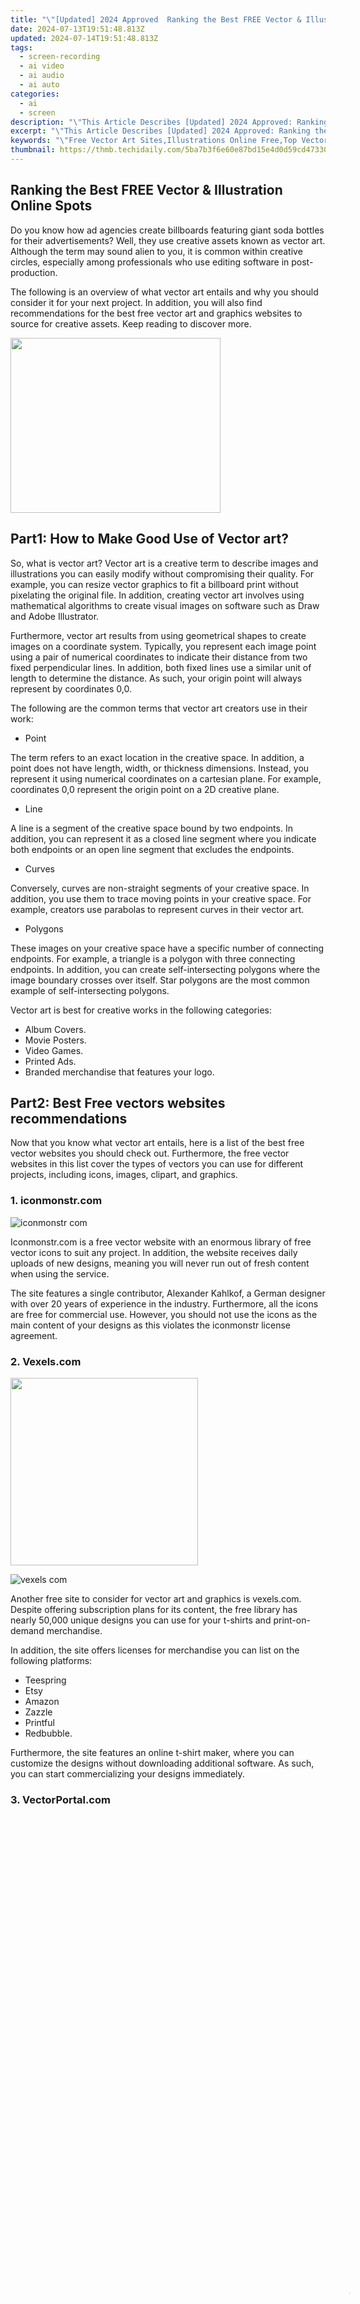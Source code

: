 ```yaml
---
title: "\"[Updated] 2024 Approved  Ranking the Best FREE Vector & Illustration Online Spots\""
date: 2024-07-13T19:51:48.813Z
updated: 2024-07-14T19:51:48.813Z
tags: 
  - screen-recording
  - ai video
  - ai audio
  - ai auto
categories: 
  - ai
  - screen
description: "\"This Article Describes [Updated] 2024 Approved: Ranking the Best FREE Vector & Illustration Online Spots\""
excerpt: "\"This Article Describes [Updated] 2024 Approved: Ranking the Best FREE Vector & Illustration Online Spots\""
keywords: "\"Free Vector Art Sites,Illustrations Online Free,Top Vector Art Websites,Budget-Friendly Illustration Resources,Leading Free Design Portals,Prime Illustration Platforms,Essential Vector & Illustration Hubs\""
thumbnail: https://thmb.techidaily.com/5ba7b3f6e60e87bd15e4d0d59cd473305f169947afe8b79e803b03fc556698ce.jpg
---
```


## Ranking the Best FREE Vector & Illustration Online Spots

Do you know how ad agencies create billboards featuring giant soda bottles for their advertisements? Well, they use creative assets known as vector art. Although the term may sound alien to you, it is common within creative circles, especially among professionals who use editing software in post-production.

The following is an overview of what vector art entails and why you should consider it for your next project. In addition, you will also find recommendations for the best free vector art and graphics websites to source for creative assets. Keep reading to discover more.

<!-- affiliate ads begin -->
<a href="https://aligracehair.sjv.io/c/5597632/2087264/19272" target="_top" id="2087264"><img src="//a.impactradius-go.com/display-ad/19272-2087264" border="0" alt="" width="336" height="280"/></a><img height="0" width="0" src="https://imp.pxf.io/i/5597632/2087264/19272" style="position:absolute;visibility:hidden;" border="0" />
<!-- affiliate ads end -->
## Part1: How to Make Good Use of Vector art?

So, what is vector art? Vector art is a creative term to describe images and illustrations you can easily modify without compromising their quality. For example, you can resize vector graphics to fit a billboard print without pixelating the original file. In addition, creating vector art involves using mathematical algorithms to create visual images on software such as Draw and Adobe Illustrator.

Furthermore, vector art results from using geometrical shapes to create images on a coordinate system. Typically, you represent each image point using a pair of numerical coordinates to indicate their distance from two fixed perpendicular lines. In addition, both fixed lines use a similar unit of length to determine the distance. As such, your origin point will always represent by coordinates 0,0.

The following are the common terms that vector art creators use in their work:

* Point

The term refers to an exact location in the creative space. In addition, a point does not have length, width, or thickness dimensions. Instead, you represent it using numerical coordinates on a cartesian plane. For example, coordinates 0,0 represent the origin point on a 2D creative plane.

* Line

A line is a segment of the creative space bound by two endpoints. In addition, you can represent it as a closed line segment where you indicate both endpoints or an open line segment that excludes the endpoints.

* Curves

Conversely, curves are non-straight segments of your creative space. In addition, you use them to trace moving points in your creative space. For example, creators use parabolas to represent curves in their vector art.

* Polygons

These images on your creative space have a specific number of connecting endpoints. For example, a triangle is a polygon with three connecting endpoints. In addition, you can create self-intersecting polygons where the image boundary crosses over itself. Star polygons are the most common example of self-intersecting polygons.

Vector art is best for creative works in the following categories:

* Album Covers.
* Movie Posters.
* Video Games.
* Printed Ads.
* Branded merchandise that features your logo.

## Part2: Best Free vectors websites recommendations

Now that you know what vector art entails, here is a list of the best free vector websites you should check out. Furthermore, the free vector websites in this list cover the types of vectors you can use for different projects, including icons, images, clipart, and graphics.

### 1\. iconmonstr.com

![iconmonstr com](https://images.wondershare.com/filmora/article-images/2022/08/vector-art-1.jpg)

Iconmonstr.com is a free vector website with an enormous library of free vector icons to suit any project. In addition, the website receives daily uploads of new designs, meaning you will never run out of fresh content when using the service.

The site features a single contributor, Alexander Kahlkof, a German designer with over 20 years of experience in the industry. Furthermore, all the icons are free for commercial use. However, you should not use the icons as the main content of your designs as this violates the iconmonstr license agreement.

### 2\. Vexels.com

<!-- affiliate ads begin -->
<a href="https://coinrule.sjv.io/c/5597632/1958374/18409" target="_top" id="1958374"><img src="//a.impactradius-go.com/display-ad/18409-1958374" border="0" alt="" width="300" height="300"/></a><img height="0" width="0" src="https://imp.pxf.io/i/5597632/1958374/18409" style="position:absolute;visibility:hidden;" border="0" />
<!-- affiliate ads end -->
![vexels com](https://images.wondershare.com/filmora/article-images/2022/08/vector-art-2.jpg)

Another free site to consider for vector art and graphics is vexels.com. Despite offering subscription plans for its content, the free library has nearly 50,000 unique designs you can use for your t-shirts and print-on-demand merchandise.

In addition, the site offers licenses for merchandise you can list on the following platforms:

* Teespring
* Etsy
* Amazon
* Zazzle
* Printful
* Redbubble.

Furthermore, the site features an online t-shirt maker, where you can customize the designs without downloading additional software. As such, you can start commercializing your designs immediately.

### 3\. VectorPortal.com

<!-- affiliate ads begin -->
<span id="1793213">
					<video width="1080" height="1620" style="cursor:pointer"
           poster="//a.impactradius-go.com/display-clicktoplayimage/1793213.jpeg"
           onclick="if(!this.playClicked){this.play();this.setAttribute('controls',true);this.playClicked=true;}">
	   <source src="//a.impactradius-go.com/display-ad/19135-1793213">
	   <img src="//a.impactradius-go.com/display-clicktoplayimage/1793213.jpeg" style="border: none; height: 100%; width: 100%; object-fit: contain">
	</video>
	<div style="width:1080px;text-align:center"><a href="javascript:window.open(decodeURIComponent('https%3A%2F%2Ftinyland.pxf.io%2Fc%2F5597632%2F1793213%2F19135'), '_blank');void(0);">Click here</a></div>
</span>
<img height="0" width="0" src="https://imp.pxf.io/i/5597632/1793213/19135" style="position:absolute;visibility:hidden;" border="0" />
<!-- affiliate ads end -->
![vectorportal com](https://images.wondershare.com/filmora/article-images/2022/08/vector-art-3.jpg)

With a history spanning over fifteen years, VectorPortal is one of the creative industry’s number one sources of free vectors. Moreover, the site's library is full of royalty-free vectors, such as images, clip art, and icons.

In addition, all vectors on the platform are under the Creative Commons Attribution license, which allows you to use the content for personal and commercial projects. However, you need to acknowledge the image owner and indicate if you have made alterations to the original. Furthermore, any attempts to legally restrict others from using the vectors violate Vectorportal.com's licensing policy.

Vectorportal.com has a loyal following that continuously votes it as one of the top free vector websites globally. Some organizations that use its content for their creations include Forbes, Wired, and The Atlantic.

### 4\. StockSnap.io

![stocksnap io](https://images.wondershare.com/filmora/article-images/2022/08/vector-art-4.jpg)

Unlike the ones above, Stocksnap.io does not feature an exclusive library of free vectors. Instead, it collaborates with other stock service providers to give you the largest selection of creative assets, including vector art and graphics. For example, signing up for the 30-day trial gives you 10 free image downloads from Shutterstock or Adobe Stock.

In addition, all content on StockSanp.io is under the Creative Commons Zero license, which allows you to use their content for personal and commercial purposes without attribution. Furthermore, the site employs an elaborate tag system for its search engine. As such, you can easily find what you need from your projects with a few clicks.

### 5\. Clker.com

![clker com](https://images.wondershare.com/filmora/article-images/2022/08/vector-art-5.jpg)

Clker.com is the best free website for vector clipart and pictures. It relies on its users to populate its library, and they submit their creations to the public domain. In addition, you need to accept the site's terms and conditions before downloading its content for personal and commercial use.

Currently, the website has over a million vectors in its library. However, most of the content is rather cartoon-like. In addition, the search engine uses a tag system to identify content, making it incredibly easy to find what you need.

Furthermore, you do not need to register an account to use the website. Instead, click the image you want and choose the format that best suits you. For example, you can click on the **PNG HI** icon and select **Save As** from the **File** menu to download the image to your device's internal storage.

### 6\. VectorStock.com

![vectorstock com](https://images.wondershare.com/filmora/article-images/2022/08/vector-art-6.jpg)

Are you struggling to find the best free vectors online? If so, you should consider using vectrostock.com for all your free vector content. Unlike the ones above, the site only features vector content, including images, graphics, icons, and illustrations. In addition, all the content is available royalty-free through paid and free subscription models.

Currently, the site is home to over 31 million royalty-free vector images, with the free library hosting nearly 1 million items. According to the site owners, content is available under a free, standard, and expanded license, with each option offering unique permissions.

For example, you can only use vectors for evaluation or personal use under the free license. Furthermore, you cannot distribute or publish the content in either hard or soft copy to third parties. However, you can avoid these stipulations by purchasing the standard or extended license options.

Vectorstock is accessible through your device's web browser and features a vector converter that allows you to customize your purchased images before downloading them. Some of the changes you can make include:

* Exporting the vector files in different formats, such as PSD.
* Adjusting the vector's resolution and file size.
* Removing unwanted elements from the original image to create new versions of the vector.

### 7\. unDraw.co

![undraw co](https://images.wondershare.com/filmora/article-images/2022/08/vector-art-7.jpg)

Finally, you can also check out unDraw.co for your free vector content. The site is the work of Katerina Limpitsouni and is a library of MIT-licensed illustrations from different genres. In addition, you can use the illustrations for free without attribution to the image owner. However, some of the content may feature registered trademarks, making the illegal for commercial and personal use.

Furthermore, there are plenty of creative plugins you can download to use with other vector editing software. Currently, you can avail of the following.

* unDraw for Adobe XD, which has over 300,000 downloads since debuting on the site.
* Moodful is an intelligent mood board plugin you can use across different design tools to further your creativity.
* Symbols for Miro improves your presentation creation process and provides you with visual feedback on the recommended changes.

## Part3: FAQ

### What are the most common vector file extensions?

You can download vector files in the following formats, AI, EPS, SVG, FH, CDR, PDF, and EMF. However, the final output depends on the editing software you use. For example, your EPS and PDF files can also be raster files.

<!-- affiliate ads begin -->
<a href="https://mindmanager.sjv.io/c/5597632/1787667/20231" target="_top" id="1787667"><img src="//a.impactradius-go.com/display-ad/20231-1787667" border="0" alt="" width="728" height="90"/></a><img height="0" width="0" src="https://imp.pxf.io/i/5597632/1787667/20231" style="position:absolute;visibility:hidden;" border="0" />
<!-- affiliate ads end -->
### What is a raster file?

Raster files are bitmap images that you cannot alter according to size or scale. This is because they consist of pixels that are harder to edit than vector graphics. As such, you should always consider vector files if you require larger images without sacrificing the quality.

[Free Download](https://tools.techidaily.com/wondershare/filmora/download/) For Win 7 or later(64-bit)

[Free Download](https://tools.techidaily.com/wondershare/filmora/download/) For macOS 10.14 or later

</article

[Free Download](https://tools.techidaily.com/wondershare/filmora/download/) For macOS 10.14 or later

<ins class="adsbygoogle"
     style="display:block"
     data-ad-format="autorelaxed"
     data-ad-client="ca-pub-7571918770474297"
     data-ad-slot="1223367746"></ins>

<ins class="adsbygoogle"
     style="display:block"
     data-ad-format="autorelaxed"
     data-ad-client="ca-pub-7571918770474297"
     data-ad-slot="1223367746"></ins>



<ins class="adsbygoogle"
     style="display:block"
     data-ad-client="ca-pub-7571918770474297"
     data-ad-slot="8358498916"
     data-ad-format="auto"
     data-full-width-responsive="true"></ins>




<span class="atpl-alsoreadstyle">Also read:</span>
<div><ul>
<li><a href="https://fox-boxes.techidaily.com/new-2024-approved-enhancing-worker-engagement-through-thoughtful-space-configuration/"><u>[New] 2024 Approved  Enhancing Worker Engagement Through Thoughtful Space Configuration</u></a></li>
<li><a href="https://fox-boxes.techidaily.com/new-in-2024-prestigious-zooids-introduction-spotlight/"><u>[New] In 2024, Prestigious Zooids  Introduction Spotlight</u></a></li>
<li><a href="https://fox-boxes.techidaily.com/sketched-snicker-fits-kapwing-meme-artisan/"><u>Sketched Snicker-Fits  Kapwing Meme Artisan</u></a></li>
<li><a href="https://fox-boxes.techidaily.com/new-2024-approved-the-experts-pathway-to-purchasing-an-immaculate-4k-display/"><u>[New] 2024 Approved  The Expert's Pathway to Purchasing an Immaculate 4K Display</u></a></li>
<li><a href="https://facebook-clips.techidaily.com/new-revolutionize-your-mobile-viewing-experience/"><u>[New] Revolutionize Your Mobile Viewing Experience</u></a></li>
<li><a href="https://fox-boxes.techidaily.com/updated-in-2024-how-many-movies-fit-in-128gb-memory/"><u>[Updated] In 2024, How Many Movies Fit in 128GB Memory</u></a></li>
<li><a href="https://fox-boxes.techidaily.com/new-2024-approved-mastering-photo-aesthetics-the-essence-of-luts/"><u>[New] 2024 Approved  Mastering Photo Aesthetics  The Essence of LUTs</u></a></li>
<li><a href="https://fox-boxes.techidaily.com/updated-2024-approved-chuckle-cache-the-ultimate-free-meme-compendium/"><u>[Updated] 2024 Approved  Chuckle Cache  The Ultimate Free Meme Compendium</u></a></li>
<li><a href="https://instagram-video-files.techidaily.com/new-in-2024-influencing-now-top-10-hashtags-for-your-next-post/"><u>[New] In 2024, Influencing Now  Top 10 Hashtags for Your Next Post</u></a></li>
<li><a href="https://voice-adjusting.techidaily.com/new-in-2024-sonic-treasure-trove-the-ultimate-collection-of-websites-for-free-audio-files/"><u>New In 2024, Sonic Treasure Trove The Ultimate Collection of Websites for Free Audio Files</u></a></li>
<li><a href="https://fox-hovers.techidaily.com/2024-approved-expert-tips-on-selecting-best-free-srt-tools/"><u>2024 Approved  Expert Tips on Selecting Best FREE SRT Tools</u></a></li>
<li><a href="https://some-techniques.techidaily.com/new-in-depth-study-simplified-hdr-mastery/"><u>[New] In-Depth Study  Simplified HDR Mastery</u></a></li>
<li><a href="https://fox-boxes.techidaily.com/new-2024-approved-airborne-awe-the-ultimate-list-of-staying-power-drones/"><u>[New] 2024 Approved  Airborne Awe  The Ultimate List of Staying Power Drones</u></a></li>
<li><a href="https://fox-boxes.techidaily.com/new-ditch-the-viewfinder-top-6-non-periscope-video-platforms-for-2024/"><u>[New] Ditch the Viewfinder  Top 6 Non-Periscope Video Platforms for 2024</u></a></li>
<li><a href="https://sim-unlock.techidaily.com/three-ways-to-sim-unlock-oppo-f23-5g-by-drfone-android/"><u>Three Ways to Sim Unlock Oppo F23 5G</u></a></li>
<li><a href="https://fox-boxes.techidaily.com/new-pioneering-visual-storytelling-uploading-to-youtube-for-2024/"><u>[New] Pioneering Visual Storytelling  Uploading to YouTube for 2024</u></a></li>
<li><a href="https://fox-boxes.techidaily.com/new-asmrs-upside-exploring-its-health-impacts/"><u>[New] ASMR's Upside  Exploring Its Health Impacts</u></a></li>
<li><a href="https://facebook-videos.techidaily.com/updated-2024-approved-ultimate-collection-optimal-fb-lite-videos/"><u>[Updated] 2024 Approved  Ultimate Collection  Optimal FB Lite Videos</u></a></li>
<li><a href="https://pokemon-go-android.techidaily.com/pokemon-go-cooldown-chart-on-realme-c55-drfone-by-drfone-virtual-android/"><u>Pokémon Go Cooldown Chart On Realme C55 | Dr.fone</u></a></li>
<li><a href="https://fox-boxes.techidaily.com/updated-in-2024-easy-access-unlimited-tones-choose-from-4-sites/"><u>[Updated] In 2024, Easy Access, Unlimited Tones  Choose From 4 Sites</u></a></li>
<li><a href="https://extra-tips.techidaily.com/navigating-zoom-effectively-on-chrome-devices/"><u>Navigating Zoom Effectively on Chrome Devices</u></a></li>
<li><a href="https://graphic-issues.techidaily.com/graphic-glitch-be-gone-monster-hunter-world-fixed/"><u>Graphic Glitch Be Gone: Monster Hunter World Fixed</u></a></li>
<li><a href="https://fox-boxes.techidaily.com/spectacular-8k-cameras-top-picks-for-quality/"><u>Spectacular 8K Cameras  Top Picks for Quality</u></a></li>
<li><a href="https://fox-boxes.techidaily.com/updated-2024-approved-current-and-future-drone-use-cases-unveiled/"><u>[Updated] 2024 Approved  Current & Future  Drone Use Cases Unveiled</u></a></li>
<li><a href="https://tiktok-videos.techidaily.com/elevate-your-vision-integrating-high-quality-voiceover-into-videos-for-2024/"><u>Elevate Your Vision  Integrating High-Quality Voiceover Into Videos for 2024</u></a></li>
<li><a href="https://vimeo-videos.techidaily.com/new-high-quality-fast-downloaders-for-vimeo-content/"><u>[New] High-Quality, Fast Downloaders for Vimeo Content</u></a></li>
<li><a href="https://fox-boxes.techidaily.com/new-what-is-360-video-in-2024/"><u>[New] What Is 360° Video, In 2024</u></a></li>
<li><a href="https://fox-boxes.techidaily.com/updated-essential-guidelines-for-creating-emotional-connection-in-client-spots-for-2024/"><u>[Updated] Essential Guidelines for Creating Emotional Connection in Client Spots for 2024</u></a></li>
<li><a href="https://fox-boxes.techidaily.com/updated-breezy-setup-for-podcast-broadcasts/"><u>[Updated] Breezy Setup for Podcast Broadcasts</u></a></li>
<li><a href="https://fox-boxes.techidaily.com/updated-2024-approved-eliminating-shake-effects-photographyvideo-guide/"><u>[Updated] 2024 Approved  Eliminating Shake Effects  Photography/Video Guide</u></a></li>
<li><a href="https://fox-boxes.techidaily.com/new-2024-approved-the-definitive-guide-to-appending-srt-track-in-videos/"><u>[New] 2024 Approved  The Definitive Guide to Appending SRT Track in Videos</u></a></li>
<li><a href="https://fox-friendly.techidaily.com/updated-innovate-with-ease-top-sites-for-downloadable-text-extensions-for-2024/"><u>[Updated] Innovate with Ease  Top Sites for Downloadable Text Extensions for 2024</u></a></li>
<li><a href="https://fox-boxes.techidaily.com/unveiling-the-best-ways-to-watch-360-videos-on-android/"><u>Unveiling the Best Ways to Watch 360 Videos on Android</u></a></li>
<li><a href="https://fox-boxes.techidaily.com/unveiling-the-top-6-head-mount-options-for-dynamic-camera-use-for-2024/"><u>Unveiling the Top 6 Head Mount Options for Dynamic Camera Use for 2024</u></a></li>
<li><a href="https://fox-boxes.techidaily.com/top-picks-comprehensive-list-of-no-cost-webm-streaming-tools/"><u>Top Picks  Comprehensive List of No-Cost WebM Streaming Tools</u></a></li>
<li><a href="https://youtube-help.techidaily.com/new-how-to-use-google-trends-to-come-up-with-video-ideas/"><u>[New] How to Use Google Trends to Come up with Video Ideas?</u></a></li>
<li><a href="https://fox-boxes.techidaily.com/new-2024-approved-srt-transition-subbed-content-conversion-strategies/"><u>[New] 2024 Approved  SRT Transition  Subbed Content Conversion Strategies</u></a></li>
<li><a href="https://android-pokemon-go.techidaily.com/pokemon-go-no-gps-signal-heres-every-possible-solution-on-nokia-g42-5g-drfone-by-drfone-virtual-android/"><u>Pokemon Go No GPS Signal? Heres Every Possible Solution On Nokia G42 5G | Dr.fone</u></a></li>
<li><a href="https://fox-boxes.techidaily.com/updated-constructing-the-ideal-home-computer-for-advanced-video-editing-for-2024/"><u>[Updated] Constructing the Ideal Home Computer for Advanced Video Editing for 2024</u></a></li>
<li><a href="https://pokemon-go-android.techidaily.com/reasons-why-pokemon-gps-does-not-work-on-realme-11-proplus-drfone-by-drfone-virtual-android/"><u>Reasons why Pokémon GPS does not Work On Realme 11 Pro+? | Dr.fone</u></a></li>
<li><a href="https://fox-boxes.techidaily.com/new-in-2024-perfecting-your-green-screen-workflow-with-kinemaster/"><u>[New] In 2024, Perfecting Your Green Screen Workflow with KineMaster</u></a></li>
</ul></div>
